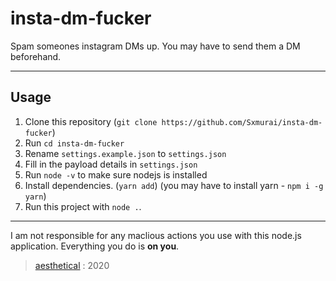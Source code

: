 # insta-dm-fucker

Spam someones instagram DMs up. You may have to send them a DM beforehand.

---

## Usage

1. Clone this repository (`git clone https://github.com/Sxmurai/insta-dm-fucker`)
2. Run `cd insta-dm-fucker`
3. Rename `settings.example.json` to `settings.json`
4. Fill in the payload details in `settings.json`
5. Run `node -v` to make sure nodejs is installed
6. Install dependencies. (`yarn add`) (you may have to install yarn - `npm i -g yarn`)
7. Run this project with `node .`.

---

I am not responsible for any maclious actions you use with this node.js application. Everything you do is **on you**.

> [aesthetical](https://github.com/Sxmurai) : 2020

